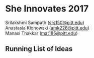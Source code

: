 # She Innovates 2017

Srilakshmi Sampath ([srs150@pitt.edu](mailto:s@pitt.edu))
<br>
Anastasia Klonowski ([amk226@pitt.edu](mailto:amk226@pitt.edu))
<br>
Manasi Thakkar ([mat185@pitt.edu](mailto:s@pitt.edu))

## Running List of Ideas<br>
